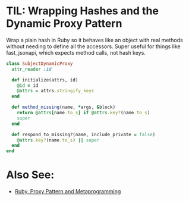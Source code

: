 # TIL: Wrapping Hashes and the Dynamic Proxy Pattern

Wrap a plain hash in Ruby so it behaves like an object with real methods without needing to define all the accessors. Super useful for things like fast_jsonapi, which expects method calls, not hash keys.


```ruby
class SubjectDynamicProxy
  attr_reader :id

  def initialize(attrs, id)
    @id = id
    @attrs = attrs.stringify_keys
  end

  def method_missing(name, *args, &block)
    return @attrs[name.to_s] if @attrs.key?(name.to_s)
    super
  end

  def respond_to_missing?(name, include_private = false)
    @attrs.key?(name.to_s) || super
  end
end
```

# Also See:
- [Ruby, Proxy Pattern and Metaprogramming](https://gist.github.com/Madh93/9816c6408f3b06b4081f8bd5b242b253#ruby-proxy-pattern-and-metaprogramming)
